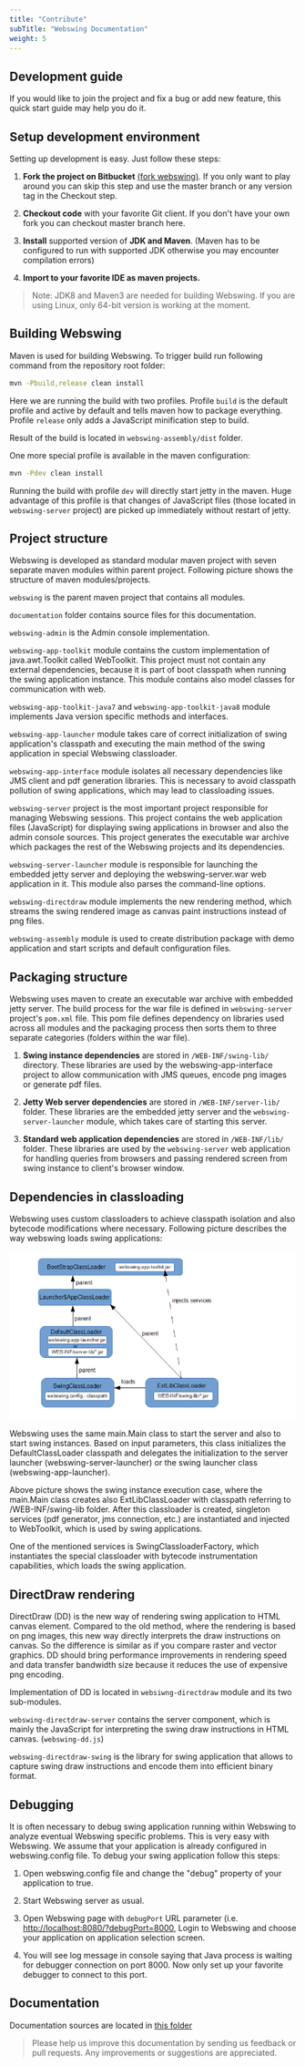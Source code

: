 ```yaml
---
title: "Contribute"
subTitle: "Webswing Documentation"
weight: 5
---
```


## Development guide

If you would like to join the project and fix a bug or add new feature, this quick start guide may help you do it.

## Setup development environment
Setting up development is easy. Just follow these steps:

1. **Fork the project on Bitbucket** [(fork webswing)](https://bitbucket.org/meszarv/webswing/fork). If you only want to play around you can skip this step and use the master branch or any version tag in the Checkout step.

2. **Checkout code** with your favorite Git client. If you don't have your own fork you can checkout master branch here.

3. **Install** supported version of **JDK and Maven**. (Maven has to be configured to run with supported JDK otherwise you may encounter compilation errors)

4. **Import to your favorite IDE as maven projects.**

>Note: JDK8 and Maven3 are needed for building Webswing. If you are using Linux, only 64-bit version is working at the moment.

 
## Building Webswing

Maven is used for building Webswing. To trigger build run following command from the repository root folder: 

```bash
mvn -Pbuild,release clean install
```
Here we are running the build with two profiles. Profile `build` is the default profile and active by default and tells maven how to package everything. Profile `release` only adds a JavaScript minification step to build. 

Result of the build is located in `webswing-assembly/dist` folder.

One more special profile is available in the maven configuration:

```bash
mvn -Pdev clean install
```

Running the build with profile `dev` will directly start jetty in the maven. Huge advantage of this profile is that changes of JavaScript files (those located in `webswing-server` project) are picked up immediately without restart of jetty.  

## Project structure
Webswing is developed as standard modular maven project with seven separate maven modules within parent project. Following picture shows the structure of maven modules/projects.


`webswing` is the parent maven project that contains all modules.

`documentation` folder contains source files for this documentation.

`webswing-admin` is the Admin console implementation. 

`webswing-app-toolkit` module contains the custom implementation of java.awt.Toolkit called WebToolkit. This project must not contain any external dependencies, because it is part of boot classpath when running the swing application instance. This module contains also model classes for communication with web.

`webswing-app-toolkit-java7` and `webswing-app-toolkit-java8`  module implements Java version specific methods and interfaces.  

`webswing-app-launcher` module takes care of correct initialization of swing application's classpath and executing the main method of the swing application in special Webswing classloader.

`webswing-app-interface` module isolates all necessary dependencies like JMS client and pdf generation libraries. This is necessary to avoid classpath pollution of swing applications, which may lead to classloading issues.

`webswing-server` project is the most important project responsible for managing Webswing sessions. This project contains the web application files (JavaScript) for displaying swing applications in browser and also the admin console sources. This project generates the executable war archive which packages the rest of the Webswing projects and its dependencies.

`webswing-server-launcher` module is responsible for launching the embedded jetty server and deploying the webswing-server.war web application in it. This module also parses the command-line options.

`webswing-directdraw` module implements the new rendering method, which streams the swing rendered image as canvas paint instructions instead of png files. 

`webswing-assembly` module is used to create distribution package with demo application and start scripts and default configuration files.

## Packaging structure

Webswing uses maven to create an executable war archive with embedded jetty server. The build process for the war file is defined in `webswing-server` project's `pom.xml` file. This pom file defines dependency on libraries used across all modules and the packaging process then sorts them to three separate categories (folders within the war file).

1. **Swing instance dependencies** are stored in `/WEB-INF/swing-lib/` directory. These libraries are used by the webswing-app-interface project to allow communication with JMS queues, encode png images or generate pdf files.

2. **Jetty Web server dependencies** are stored in `/WEB-INF/server-lib/` folder. These libraries are the embedded jetty server and the `webswing-server-launcher` module, which takes care of starting this server.

3. **Standard web application dependencies** are stored in `/WEB-INF/lib/` folder. These libraries are used by the `webswing-server` web application for handling queries from browsers and passing rendered screen from swing instance to client's browser window.


## Dependencies in classloading

Webswing uses custom classloaders to achieve classpath isolation and also bytecode modifications where necessary. Following picture describes the way webswing loads swing applications:

![classload.png](img/classload.png)

Webswing uses the same main.Main class to start the server and also to start swing instances. Based on input parameters, this class initializes the DefaultClassLoader classpath and delegates the initialization to the server launcher (webswing-server-launcher) or the swing launcher class (webswing-app-launcher).

Above picture shows the swing instance execution case, where the main.Main class creates also ExtLibClassLoader with classpath referring to /WEB-INF/swing-lib folder. After this classloader is created, singleton services (pdf generator, jms connection, etc.) are instantiated and injected to WebToolkit, which is used by swing applications.

One of the mentioned services is SwingClassloaderFactory, which instantiates the special classloader with bytecode instrumentation capabilities, which loads the swing application.

## DirectDraw rendering 

DirectDraw (DD) is the new way of rendering swing application to HTML canvas element. Compared to the old method, where the rendering is based on png images, this new way directly interprets the draw instructions on canvas. So the difference is similar as if you compare raster and vector graphics. DD should bring performance improvements in rendering speed and data transfer bandwidth size because it reduces the use of expensive png encoding. 

Implementation of DD is located in `websiwng-directdraw` module and its two sub-modules. 

`webswing-directdraw-server` contains the server component, which is mainly the JavaScript for interpreting the swing draw instructions in HTML canvas. (`webswing-dd.js`)

`webswing-directdraw-swing` is the library for swing application that allows to capture swing draw instructions and encode them into efficient binary format.

## Debugging

It is often necessary to debug swing application running within Webswing to analyze eventual Webswing specific problems. This is very easy with Webswing. We assume that your application is already configured in webswing.config file. To debug your swing application follow this steps:

1. Open webswing.config file and change the "debug" property of your application to true.

2. Start Webswing server as usual.

3. Open Webswing page with `debugPort` URL parameter (i.e. [http://localhost:8080/?debugPort=8000](http://localhost:8080/?debugPort=8000), Login to Webswing and choose your application on application selection screen.

4. You will see log message in console saying that Java process is waiting for debugger connection on port 8000. Now only set up your favorite debugger to connect to this port.

## Documentation

Documentation sources are located in [this folder](https://bitbucket.org/meszarv/webswing/src/HEAD/documentation/)

>Please help us improve this documentation by sending us feedback or pull requests.  Any improvements or suggestions are appreciated.   
